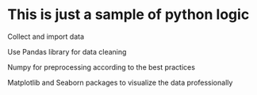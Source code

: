 # This is just a sample of python logic     


Collect and import data   

Use Pandas library for data cleaning   

Numpy for preprocessing according to the best practices   

Matplotlib and Seaborn packages to visualize the data professionally   

